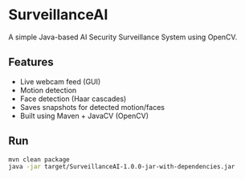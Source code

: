 # SurveillanceAI

A simple Java-based AI Security Surveillance System using OpenCV.

## Features
- Live webcam feed (GUI)
- Motion detection
- Face detection (Haar cascades)
- Saves snapshots for detected motion/faces
- Built using Maven + JavaCV (OpenCV)

## Run
```bash
mvn clean package
java -jar target/SurveillanceAI-1.0.0-jar-with-dependencies.jar
